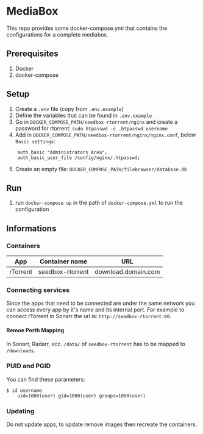 # MediaBox
This repo provides some docker-compose.yml that contains the configurations for a complete mediabox.

## Prerequisites
1. Docker
2. docker-compose

## Setup
1. Create a `.env` file (copy from `.env.example`)
2. Define the variables that can be found in `.env.example`
3. Go in `DOCKER_COMPOSE_PATH/seedbox-rtorrent/nginx` and create a password for rtorrent: `sudo htpasswd -c .htpasswd username`
4. Add in `DOCKER_COMPOSE_PATH/seedbox-rtorrent/nginx/nginx.conf`, below `Basic settings`:
```
    auth_basic "Administrators Area";
    auth_basic_user_file /config/nginx/.htpasswd;
```
5. Create an empty file: `DOCKER_COMPOSE_PATH/filebrowser/database.db`

## Run
1. run `docker-compose up` in the path of `docker-compose.yml` to run the configuration

## Informations
### Containers
| App         | Container name   | URL  |
| ----------- | ---------------- | --------- |
| rTorrent    | seedbox-rtorrent | download.domain.com   |


### Connecting services
Since the apps that need to be connected are under the same network you can access every app by it's name and its internal port.
For example to connect rTorrent in Sonarr the url is: `http://seedbox-rtorrent:80`.

#### Remoe Porth Mapping
In Sonarr, Radarr, ecc. `/data/` of `seedbox-rtorrent` has to be mapped to `/downloads`.

### PUID and PGID
You can find these parameters:
```
$ id username
    uid=1000(user) gid=1000(user) groups=1000(user)
```

### Updating
Do not update apps, to update remove images then recreate the containers.